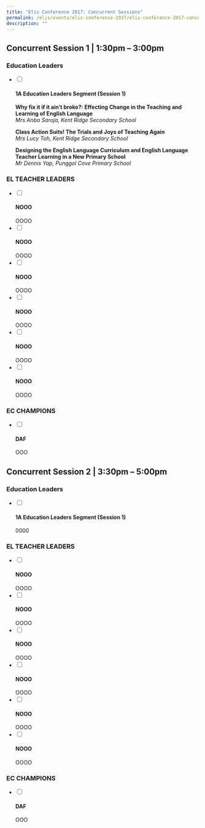 ```yaml
---
title: "Elis Conference 2017: Concurrent Sessions"
permalink: /elis/events/elis-conference-2017/elis-conference-2017-concurrent-sessions/
description: ""
---
```

## Concurrent Session 1 | 1:30pm – 3:00pm


### Education Leaders

<ul class="jekyllcodex_accordion">
  <li>
    <input id="accordion101" type="checkbox">
    <label for="accordion1"><h4>1A Education Leaders Segment (Session 1)</h4></label>
    <div>
      <p><strong>Why fix it if it ain’t broke?: Effecting Change in the Teaching and Learning of English Language</strong>&nbsp;<br><em>Mrs Anba Saroja, Kent Ridge Secondary School</em>&nbsp;</p>
<p><strong>Class Action Suits! The Trials and Joys of Teaching Again</strong><br><em>Mrs Lucy Toh, Kent Ridge Secondary School</em>&nbsp;</p>
<p><strong>Designing the English Language Curriculum and English Language Teacher Learning in a New Primary School</strong><br><em>Mr Dennis Yap, Punggol Cove Primary School</em></p>
    </div>
	</li>  
</ul>

### EL TEACHER LEADERS

<ul class="jekyllcodex_accordion">
  <li>
    <input id="accordion102" type="checkbox">
    <label for="accordion1"><h4>NOOO</h4></label>
    <div>
OOOO
    </div>
	</li>  
	<li>
    <input id="accordion103" type="checkbox">
    <label for="accordion1"><h4>NOOO</h4></label>
    <div>
OOOO
    </div>
	</li>  
	<li>
    <input id="accordion104" type="checkbox">
    <label for="accordion1"><h4>NOOO</h4></label>
    <div>
OOOO
    </div>
	</li>  
	<li>
    <input id="accordion105" type="checkbox">
    <label for="accordion1"><h4>NOOO</h4></label>
    <div>
OOOO
    </div>
	</li>  
	<li>
    <input id="accordion106" type="checkbox">
    <label for="accordion1"><h4>NOOO</h4></label>
    <div>
OOOO
    </div>
	</li>  
	<li>
    <input id="accordion107" type="checkbox">
    <label for="accordion1"><h4>NOOO</h4></label>
    <div>
OOOO
    </div>
	</li>  
</ul>

### EC CHAMPIONS

<ul class="jekyllcodex_accordion">
  <li>
    <input id="accordion108" type="checkbox">
    <label for="accordion1"><h4>DAF</h4></label>
    <div>
OOO
    </div>
	</li>  
</ul>

## Concurrent Session 2 | 3:30pm – 5:00pm

### Education Leaders

<ul class="jekyllcodex_accordion">
  <li>
    <input id="accordion109" type="checkbox">
    <label for="accordion1"><h4>1A Education Leaders Segment (Session 1)</h4></label>
    <div>
0000
    </div>
	</li>  
</ul>

### EL TEACHER LEADERS

<ul class="jekyllcodex_accordion">
  <li>
    <input id="accordion110" type="checkbox">
    <label for="accordion1"><h4>NOOO</h4></label>
    <div>
OOOO
    </div>
	</li>  
	<li>
    <input id="accordion111" type="checkbox">
    <label for="accordion1"><h4>NOOO</h4></label>
    <div>
OOOO
    </div>
	</li>  
	<li>
    <input id="accordion112" type="checkbox">
    <label for="accordion1"><h4>NOOO</h4></label>
    <div>
OOOO
    </div>
	</li>  
	<li>
    <input id="accordion113" type="checkbox">
    <label for="accordion1"><h4>NOOO</h4></label>
    <div>
OOOO
    </div>
	</li>  
	<li>
    <input id="accordion114" type="checkbox">
    <label for="accordion1"><h4>NOOO</h4></label>
    <div>
OOOO
    </div>
	</li>  
	<li>
    <input id="accordion115" type="checkbox">
    <label for="accordion1"><h4>NOOO</h4></label>
    <div>
OOOO
    </div>
	</li>  
</ul>

### EC CHAMPIONS

<ul class="jekyllcodex_accordion">
  <li>
    <input id="accordion116" type="checkbox">
    <label for="accordion1"><h4>DAF</h4></label>
    <div>
OOO
    </div>
	</li>  
</ul>
